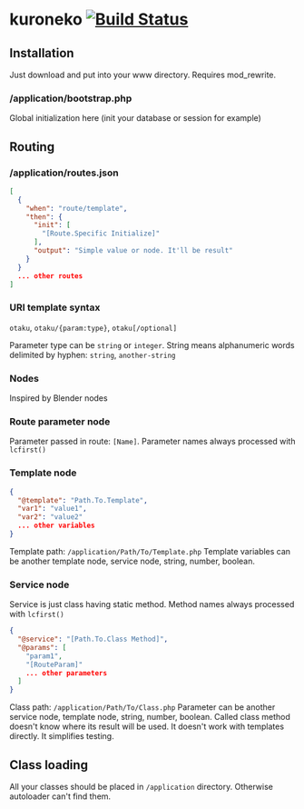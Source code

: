 # kuroneko [![Build Status](https://travis-ci.org/kagami-ryuuji/kuroneko.svg)](https://travis-ci.org/kagami-ryuuji/kuroneko)

## Installation
Just download and put into your www directory.
Requires mod_rewrite.

### /application/bootstrap.php
Global initialization here (init your database or session for example)

## Routing
### /application/routes.json
```json
[
  {
    "when": "route/template",
    "then": {
      "init": [
        "[Route.Specific Initialize]"
      ],
      "output": "Simple value or node. It'll be result"
    }
  }
  ... other routes
]
```

### URI template syntax

`otaku`,
`otaku/{param:type}`,
`otaku[/optional]`

Parameter type can be `string` or `integer`. String means alphanumeric words delimited by hyphen:
`string`,
`another-string`

### Nodes
Inspired by Blender nodes

### Route parameter node
Parameter passed in route: `[Name]`. Parameter names always processed with `lcfirst()`

### Template node
```json
{
  "@template": "Path.To.Template",
  "var1": "value1",
  "var2": "value2"
  ... other variables
}
```
Template path: `/application/Path/To/Template.php`
Template variables can be another template node, service node, string, number, boolean.

### Service node
Service is just class having static method. Method names always processed with `lcfirst()`
```json
{
  "@service": "[Path.To.Class Method]",
  "@params": [
    "param1",
    "[RouteParam]"
    ... other parameters
  ]
}
```
Class path: `/application/Path/To/Class.php`
Parameter can be another service node, template node, string, number, boolean.
Called class method doesn't know where its result will be used. It doesn't work with templates directly. It simplifies testing.

## Class loading
All your classes should be placed in `/application` directory. Otherwise autoloader can't find them.
